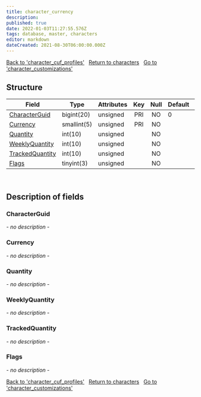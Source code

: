 ```yaml
---
title: character_currency
description: 
published: true
date: 2022-01-03T11:27:55.576Z
tags: database, master, characters
editor: markdown
dateCreated: 2021-08-30T06:00:00.000Z
---
```


<a href="https://trinitycore.info/en/database/master/characters/character_cuf_profiles" class="mt-5 v-btn v-btn--depressed v-btn--flat v-btn--outlined theme--light v-size--default darkblue--text text--lighten-3"><span class="v-btn__content"><i aria-hidden="true" class="v-icon notranslate v-icon--left mdi mdi-arrow-left theme--light"></i><span>Back to 'character_cuf_profiles'</span></span></a>&nbsp;&nbsp;&nbsp;<a href="https://trinitycore.info/en/database/master/characters/home" class="mt-5 v-btn v-btn--depressed v-btn--flat v-btn--outlined theme--light v-size--default darkblue--text text--lighten-3"><span class="v-btn__content"><i aria-hidden="true" class="v-icon notranslate v-icon--left mdi mdi-home-outline theme--light"></i><span>Return to characters</span></span></a>&nbsp;&nbsp;&nbsp;<a href="https://trinitycore.info/en/database/master/characters/character_customizations" class="mt-5 v-btn v-btn--depressed v-btn--flat v-btn--outlined theme--light v-size--default darkblue--text text--lighten-3"><span class="v-btn__content"><span>Go to 'character_customizations'</span><i aria-hidden="true" class="v-icon notranslate v-icon--right mdi mdi-arrow-right theme--light"></i></span></a>

## Structure

| Field | Type | Attributes | Key | Null | Default | Extra | Comment |
| --- | --- | --- | :---: | :---: | --- | --- | --- |
| [CharacterGuid](#characterguid) | bigint(20) | unsigned | PRI | NO | 0 |  |  |
| [Currency](#currency) | smallint(5) | unsigned | PRI | NO |  |  |  |
| [Quantity](#quantity) | int(10) | unsigned |  | NO |  |  |  |
| [WeeklyQuantity](#weeklyquantity) | int(10) | unsigned |  | NO |  |  |  |
| [TrackedQuantity](#trackedquantity) | int(10) | unsigned |  | NO |  |  |  |
| [Flags](#flags) | tinyint(3) | unsigned |  | NO |  |  |  |
&nbsp;
## Description of fields

### CharacterGuid
*- no description -*
&nbsp;

### Currency
*- no description -*
&nbsp;

### Quantity
*- no description -*
&nbsp;

### WeeklyQuantity
*- no description -*
&nbsp;

### TrackedQuantity
*- no description -*
&nbsp;

### Flags
*- no description -*
&nbsp;

<a href="https://trinitycore.info/en/database/master/characters/character_cuf_profiles" class="mt-5 v-btn v-btn--depressed v-btn--flat v-btn--outlined theme--light v-size--default darkblue--text text--lighten-3"><span class="v-btn__content"><i aria-hidden="true" class="v-icon notranslate v-icon--left mdi mdi-arrow-left theme--light"></i><span>Back to 'character_cuf_profiles'</span></span></a>&nbsp;&nbsp;&nbsp;<a href="https://trinitycore.info/en/database/master/characters/home" class="mt-5 v-btn v-btn--depressed v-btn--flat v-btn--outlined theme--light v-size--default darkblue--text text--lighten-3"><span class="v-btn__content"><i aria-hidden="true" class="v-icon notranslate v-icon--left mdi mdi-home-outline theme--light"></i><span>Return to characters</span></span></a>&nbsp;&nbsp;&nbsp;<a href="https://trinitycore.info/en/database/master/characters/character_customizations" class="mt-5 v-btn v-btn--depressed v-btn--flat v-btn--outlined theme--light v-size--default darkblue--text text--lighten-3"><span class="v-btn__content"><span>Go to 'character_customizations'</span><i aria-hidden="true" class="v-icon notranslate v-icon--right mdi mdi-arrow-right theme--light"></i></span></a>

